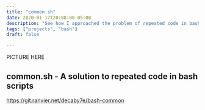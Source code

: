 ```yaml
---
title: "common.sh"
date: 2020-01-17T20:08:00-05:00
description: "See how I approached the problem of repeated code in bash scripts..."
tags: ["projects", "bash"]
draft: false

---
```


PICTURE HERE

## common.sh - A solution to repeated code in bash scripts

https://git.ranvier.net/decaby7e/bash-common

